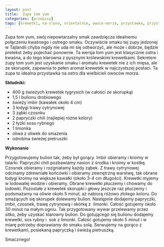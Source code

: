```yaml
---
layout: post
title:  Zupa tom yum
categories: [przepisy]
tags: [krewetki, na-slono, orientalnie, owoce-morza, przystawka, przystawki, ryby-i-owoce-morza, tajskie, zupa, zupy, polecam]
---
```

Zupa tom yum, swój niepowtarzalny smak zawdzięcza idealnemu połączeniu kwaśnego i ostrego smaku. Oczywiście smaku tej zupy jedzonej w Tajlandii chyba nigdy nie uda mi się odtworzyć, ale może i dobrze, będzie pretekst żeby pojechać ponownie. Ta wersja tom yum jest klasycznie ostra i kwaśna, a do tego klarowna z pysznymi królewskimi krewetkami. Sekretem zupy tom yum jest uzyskanie smaku i aromatu krewetek nie z ich mięsa, ale ze skorupek, zapewnia to pełen aromat krewetek w najczystszej postaci. Ta zupa to idealna przystawka na ostro dla wielbicieli owoców morza.

**Składniki:**
* 400 g świeżych krewetek tygrysich (w całości ze skorupką)
* 1,5 l bulionu drobiowego
* świeży imbir (kawałek około 4 cm)
* 3 łodygi trawy cytrynowej
* 3 ząbki czosnku
* 2 papryczki chili (najlepiej różne kolory)
* 2 łyżki sosu rybnego
* 1 limonka
* oliwa z oliwek do smażenia
* odrobina świeżej pietruszki

**Wykonanie**

Przygotowujemy bulion tak, żeby był gorący. Imbir obieramy i kroimy w talarki. Papryczki chili pozbawiamy nasion z środka i kroimy w kostkę. Czosnek obieramy i rozgniatamy każdy ząbek. Z trawy cytrynowej odcinamy zdrewniałe końcówki i obieramy zewnętrzną warstwę, tak obrane łodygi kroimy na większe kawałki (około 3-4 cm długości). Krewetki myjemy w lodowatej wodzie i obieramy. Obrane krewetki płuczemy i chowamy do lodówki. Pozostałe z krewetek skorupki i głowy jeszcze raz płuczemy i podsmażamy na oliwie około 5 minut, aż nabiorą różowo złotego koloru. Do smażących się skorupek dolewamy bulion. Następnie dodajemy papryczki, imbir, czosnek, trawę cytrynową i skórkę z  limonki. Całość gotujemy około 30 minut na małym ogniu. Tak przygotowany wywar przelewamy przez sitko, żeby uzyskać klarowny bulion. Do gotującego się bulionu dodajemy krewetki, sos rybny i  sok z limonki. Całość gotujemy około 5 minut i w miarę potrzeby doprawiamy do smaku solą. Serwujemy na gorąco z krewetkami, posiekaną papryczką i świeżą pietruszką.

Smacznego!